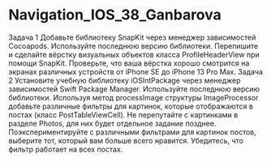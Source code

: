 # Navigation_IOS_38_Ganbarova
Задача 1
Добавьте библиотеку SnapKit через менеджер зависимостей Cocoapods. Используйте последнюю версию библиотеки.
Перепишите и сделайте вёрстку визуальных объектов класса ProfileHeaderView при помощи SnapKit.
Проверьте, что ваша вёрстка хорошо смотрится на экранах различных устройств от iPhone SE до iPhone 13 Pro Max.
Задача 2
Установите учебную библиотеку iOSIntPackage через менеджер зависимостей Swift Package Manager. Используйте последнюю версию библиотеки.
Используя метод processImage структуры ImageProcessor добавьте различные фильтры для картинок, которые отображаются в постах (класс PostTableViewCell). Не перепутайте с картинками в разделе Photos, для них будет отдельное задание позднее.
Поэкспериментируйте с различными фильтрами для картинок постов, выберите тот, который вам больше всего нравится. Убедитесь, что фильтр работает на всех постах.
